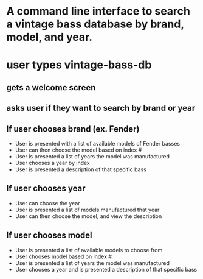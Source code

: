# A command line interface to search a vintage bass database by brand, model, and year.

# user types vintage-bass-db

## gets a welcome screen
## asks user if they want to search by brand or year

## If user chooses brand (ex. Fender)
   - User is presented with a list of available models of Fender basses
   - User can then choose the model based on index #
   - User is presented a list of years the model was manufactured 
   - User chooses a year by index
   - User is presented a description of that specific bass

## If user chooses year
   - User can choose the year
   - User is presented a list of models manufactured that year
   - User can then choose the model, and view the description

## If user chooses model
   - User is presented a list of available models to choose from
   - User chooses model based on index #
   - User is presented a list of years the model was manufactured
   - User chooses a year and is presented a description of that specific bass

